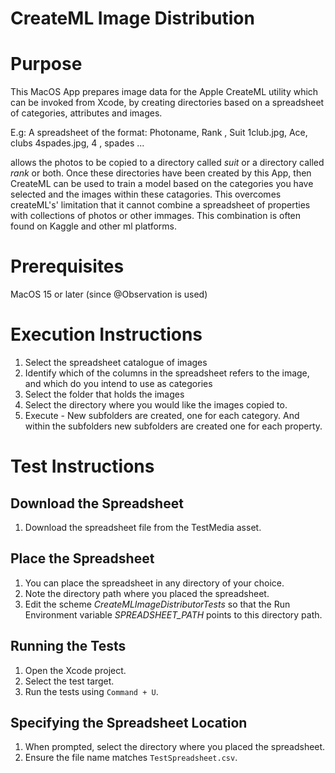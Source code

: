 #  CreateML Image Distribution    

# Purpose

This MacOS App prepares image data for the Apple CreateML utility which can be invoked from Xcode, by creating directories based on a spreadsheet of categories, attributes and images.

E.g: A spreadsheet of the format: 
Photoname,    Rank ,   Suit
1club.jpg,    Ace,    clubs
4spades.jpg,    4 ,   spades
...

allows the photos to be copied to a directory called *suit* or a directory called *rank* or both.
Once these directories have been created by this App, then CreateML can be used to train a model based on the categories you have selected and the images within these catagories. This overcomes createML's' limitation that it cannot combine a spreadsheet of properties with collections of photos or other immages.  This combination is often found on Kaggle and other ml platforms.

# Prerequisites
MacOS 15 or later (since @Observation is used)

# Execution Instructions
1. Select the spreadsheet catalogue of images
1. Identify which of the columns in the spreadsheet refers to the image, and which do you intend to use as categories
1. Select the folder that holds the images
1. Select the directory where you would like the images copied to.
1. Execute - New subfolders are created, one for each category. And within the subfolders new subfolders are created one for each property.

# Test Instructions

## Download the Spreadsheet
1. Download the spreadsheet file from the TestMedia asset.

## Place the Spreadsheet
1. You can place the spreadsheet in any directory of your choice.
1. Note the directory path where you placed the spreadsheet.
1. Edit the scheme *CreateMLImageDistributorTests* so that the Run Environment variable *SPREADSHEET_PATH* points to this directory path.

## Running the Tests
1. Open the Xcode project.
2. Select the test target.
3. Run the tests using `Command + U`.

## Specifying the Spreadsheet Location
1. When prompted, select the directory where you placed the spreadsheet.
2. Ensure the file name matches `TestSpreadsheet.csv`.



